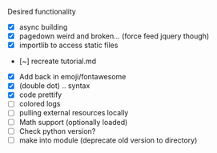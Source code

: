 Desired functionality

+ [x] async building
+ [x] pagedown weird and broken... (force feed jquery though)
+ [x] importlib to access static files
+ [~] recreate tutorial.md
+ [X] Add back in emoji/fontawesome
+ [X] (double dot) .. syntax
+ [X] code prettify
+ [ ] colored logs
+ [ ] pulling external resources locally
+ [ ] Math support (optionally loaded)
+ [ ] Check python version?
+ [ ] make into module (deprecate old version to directory)